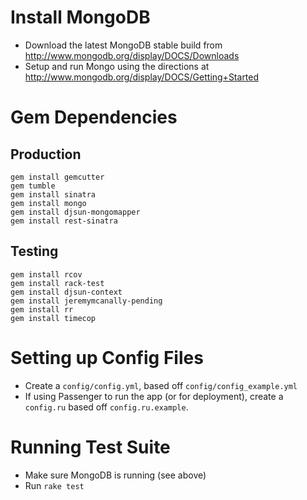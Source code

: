 # Install MongoDB

* Download the latest MongoDB stable build from http://www.mongodb.org/display/DOCS/Downloads
* Setup and run Mongo using the directions at http://www.mongodb.org/display/DOCS/Getting+Started

# Gem Dependencies

## Production

    gem install gemcutter
    gem tumble
    gem install sinatra
    gem install mongo
    gem install djsun-mongomapper
    gem install rest-sinatra

## Testing

    gem install rcov
    gem install rack-test
    gem install djsun-context
    gem install jeremymcanally-pending
    gem install rr
    gem install timecop
    
# Setting up Config Files

* Create a `config/config.yml`, based off `config/config_example.yml`
* If using Passenger to run the app (or for deployment), create a `config.ru` based off `config.ru.example`.

# Running Test Suite

* Make sure MongoDB is running (see above)
* Run `rake test`
